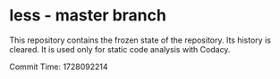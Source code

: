 # less - master branch

This repository contains the frozen state of the repository.
Its history is cleared. It is used only for static code
analysis with Codacy.

Commit Time: 1728092214